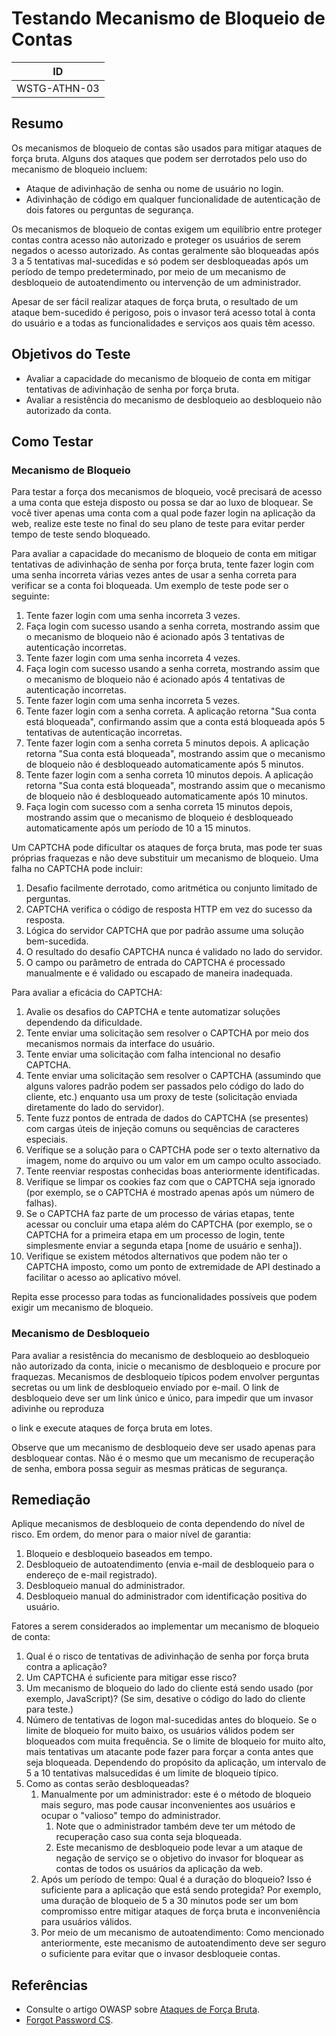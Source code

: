 # Testando Mecanismo de Bloqueio de Contas

|ID          |
|------------|
|WSTG-ATHN-03|

## Resumo

Os mecanismos de bloqueio de contas são usados para mitigar ataques de força bruta. Alguns dos ataques que podem ser derrotados pelo uso do mecanismo de bloqueio incluem:

- Ataque de adivinhação de senha ou nome de usuário no login.
- Adivinhação de código em qualquer funcionalidade de autenticação de dois fatores ou perguntas de segurança.

Os mecanismos de bloqueio de contas exigem um equilíbrio entre proteger contas contra acesso não autorizado e proteger os usuários de serem negados o acesso autorizado. As contas geralmente são bloqueadas após 3 a 5 tentativas mal-sucedidas e só podem ser desbloqueadas após um período de tempo predeterminado, por meio de um mecanismo de desbloqueio de autoatendimento ou intervenção de um administrador.

Apesar de ser fácil realizar ataques de força bruta, o resultado de um ataque bem-sucedido é perigoso, pois o invasor terá acesso total à conta do usuário e a todas as funcionalidades e serviços aos quais têm acesso.

## Objetivos do Teste

- Avaliar a capacidade do mecanismo de bloqueio de conta em mitigar tentativas de adivinhação de senha por força bruta.
- Avaliar a resistência do mecanismo de desbloqueio ao desbloqueio não autorizado da conta.

## Como Testar

### Mecanismo de Bloqueio

Para testar a força dos mecanismos de bloqueio, você precisará de acesso a uma conta que esteja disposto ou possa se dar ao luxo de bloquear. Se você tiver apenas uma conta com a qual pode fazer login na aplicação da web, realize este teste no final do seu plano de teste para evitar perder tempo de teste sendo bloqueado.

Para avaliar a capacidade do mecanismo de bloqueio de conta em mitigar tentativas de adivinhação de senha por força bruta, tente fazer login com uma senha incorreta várias vezes antes de usar a senha correta para verificar se a conta foi bloqueada. Um exemplo de teste pode ser o seguinte:

1. Tente fazer login com uma senha incorreta 3 vezes.
2. Faça login com sucesso usando a senha correta, mostrando assim que o mecanismo de bloqueio não é acionado após 3 tentativas de autenticação incorretas.
3. Tente fazer login com uma senha incorreta 4 vezes.
4. Faça login com sucesso usando a senha correta, mostrando assim que o mecanismo de bloqueio não é acionado após 4 tentativas de autenticação incorretas.
5. Tente fazer login com uma senha incorreta 5 vezes.
6. Tente fazer login com a senha correta. A aplicação retorna "Sua conta está bloqueada", confirmando assim que a conta está bloqueada após 5 tentativas de autenticação incorretas.
7. Tente fazer login com a senha correta 5 minutos depois. A aplicação retorna "Sua conta está bloqueada", mostrando assim que o mecanismo de bloqueio não é desbloqueado automaticamente após 5 minutos.
8. Tente fazer login com a senha correta 10 minutos depois. A aplicação retorna "Sua conta está bloqueada", mostrando assim que o mecanismo de bloqueio não é desbloqueado automaticamente após 10 minutos.
9. Faça login com sucesso com a senha correta 15 minutos depois, mostrando assim que o mecanismo de bloqueio é desbloqueado automaticamente após um período de 10 a 15 minutos.

Um CAPTCHA pode dificultar os ataques de força bruta, mas pode ter suas próprias fraquezas e não deve substituir um mecanismo de bloqueio. Uma falha no CAPTCHA pode incluir:

1. Desafio facilmente derrotado, como aritmética ou conjunto limitado de perguntas.
2. CAPTCHA verifica o código de resposta HTTP em vez do sucesso da resposta.
3. Lógica do servidor CAPTCHA que por padrão assume uma solução bem-sucedida.
4. O resultado do desafio CAPTCHA nunca é validado no lado do servidor.
5. O campo ou parâmetro de entrada do CAPTCHA é processado manualmente e é validado ou escapado de maneira inadequada.

Para avaliar a eficácia do CAPTCHA:

1. Avalie os desafios do CAPTCHA e tente automatizar soluções dependendo da dificuldade.
2. Tente enviar uma solicitação sem resolver o CAPTCHA por meio dos mecanismos normais da interface do usuário.
3. Tente enviar uma solicitação com falha intencional no desafio CAPTCHA.
4. Tente enviar uma solicitação sem resolver o CAPTCHA (assumindo que alguns valores padrão podem ser passados pelo código do lado do cliente, etc.) enquanto usa um proxy de teste (solicitação enviada diretamente do lado do servidor).
5. Tente fuzz pontos de entrada de dados do CAPTCHA (se presentes) com cargas úteis de injeção comuns ou sequências de caracteres especiais.
6. Verifique se a solução para o CAPTCHA pode ser o texto alternativo da imagem, nome do arquivo ou um valor em um campo oculto associado.
7. Tente reenviar respostas conhecidas boas anteriormente identificadas.
8. Verifique se limpar os cookies faz com que o CAPTCHA seja ignorado (por exemplo, se o CAPTCHA é mostrado apenas após um número de falhas).
9. Se o CAPTCHA faz parte de um processo de várias etapas, tente acessar ou concluir uma etapa além do CAPTCHA (por exemplo, se o CAPTCHA for a primeira etapa em um processo de login, tente simplesmente enviar a segunda etapa [nome de usuário e senha]).
10. Verifique se existem métodos alternativos que podem não ter o CAPTCHA imposto, como um ponto de extremidade de API destinado a facilitar o acesso ao aplicativo móvel.

Repita esse processo para todas as funcionalidades possíveis que podem exigir um mecanismo de bloqueio.

### Mecanismo de Desbloqueio

Para avaliar a resistência do mecanismo de desbloqueio ao desbloqueio não autorizado da conta, inicie o mecanismo de desbloqueio e procure por fraquezas. Mecanismos de desbloqueio típicos podem envolver perguntas secretas ou um link de desbloqueio enviado por e-mail. O link de desbloqueio deve ser um link único e único, para impedir que um invasor adivinhe ou reproduza

 o link e execute ataques de força bruta em lotes.

Observe que um mecanismo de desbloqueio deve ser usado apenas para desbloquear contas. Não é o mesmo que um mecanismo de recuperação de senha, embora possa seguir as mesmas práticas de segurança.

## Remediação

Aplique mecanismos de desbloqueio de conta dependendo do nível de risco. Em ordem, do menor para o maior nível de garantia:

1. Bloqueio e desbloqueio baseados em tempo.
2. Desbloqueio de autoatendimento (envia e-mail de desbloqueio para o endereço de e-mail registrado).
3. Desbloqueio manual do administrador.
4. Desbloqueio manual do administrador com identificação positiva do usuário.

Fatores a serem considerados ao implementar um mecanismo de bloqueio de conta:

1. Qual é o risco de tentativas de adivinhação de senha por força bruta contra a aplicação?
2. Um CAPTCHA é suficiente para mitigar esse risco?
3. Um mecanismo de bloqueio do lado do cliente está sendo usado (por exemplo, JavaScript)? (Se sim, desative o código do lado do cliente para teste.)
4. Número de tentativas de logon mal-sucedidas antes do bloqueio. Se o limite de bloqueio for muito baixo, os usuários válidos podem ser bloqueados com muita frequência. Se o limite de bloqueio for muito alto, mais tentativas um atacante pode fazer para forçar a conta antes que seja bloqueada. Dependendo do propósito da aplicação, um intervalo de 5 a 10 tentativas malsucedidas é um limite de bloqueio típico.
5. Como as contas serão desbloqueadas?
   1. Manualmente por um administrador: este é o método de bloqueio mais seguro, mas pode causar inconvenientes aos usuários e ocupar o "valioso" tempo do administrador.
       1. Note que o administrador também deve ter um método de recuperação caso sua conta seja bloqueada.
       2. Este mecanismo de desbloqueio pode levar a um ataque de negação de serviço se o objetivo do invasor for bloquear as contas de todos os usuários da aplicação da web.
   2. Após um período de tempo: Qual é a duração do bloqueio? Isso é suficiente para a aplicação que está sendo protegida? Por exemplo, uma duração de bloqueio de 5 a 30 minutos pode ser um bom compromisso entre mitigar ataques de força bruta e inconveniência para usuários válidos.
   3. Por meio de um mecanismo de autoatendimento: Como mencionado anteriormente, este mecanismo de autoatendimento deve ser seguro o suficiente para evitar que o invasor desbloqueie contas.

## Referências

- Consulte o artigo OWASP sobre [Ataques de Força Bruta](https://owasp.org/www-community/attacks/Brute_force_attack).
- [Forgot Password CS](https://cheatsheetseries.owasp.org/cheatsheets/Forgot_Password_Cheat_Sheet.html).